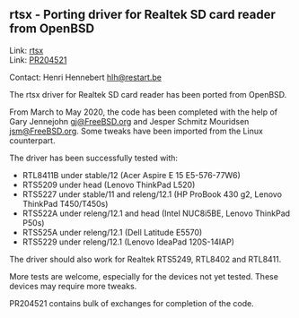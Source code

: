 ## rtsx - Porting driver for Realtek SD card reader from OpenBSD ##

Link: [rtsx](https://github.com/hlh-restart/rtsx)  
Link: [PR204521](https://bugs.freebsd.org/bugzilla/show_bug.cgi?id=204521)  

Contact: Henri Hennebert <hlh@restart.be>  

The rtsx driver for Realtek SD card reader has been ported from OpenBSD.

From March to May 2020, the code has been completed with the help of Gary
Jennejohn <gj@FreeBSD.org> and Jesper Schmitz Mouridsen <jsm@FreeBSD.org>.
Some tweaks have been imported from the Linux counterpart.

The driver has been successfully tested with:
  - RTL8411B under stable/12 (Acer Aspire E 15 E5-576-77W6)
  - RTS5209 under head (Lenovo ThinkPad L520)
  - RTS5227 under stable/11 and releng/12.1
    (HP ProBook 430 g2, Lenovo ThinkPad T450/T450s)
  - RTS522A under releng/12.1 and head (Intel NUC8i5BE, Lenovo ThinkPad P50s)
  - RTS525A under releng/12.1 (Dell Latitude E5570)
  - RTS5229 under releng/12.1 (Lenovo IdeaPad 120S-14IAP)

The driver should also work for Realtek RTS5249, RTL8402 and RTL8411.

More tests are welcome, especially for the devices not yet tested.  These
devices may require more tweaks.

PR204521 contains bulk of exchanges for completion of the code.
